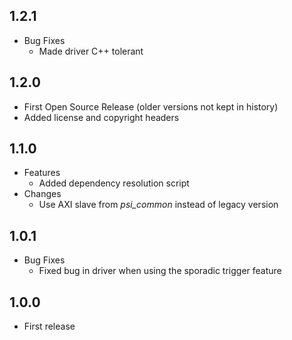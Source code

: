 ## 1.2.1
* Bug Fixes
  * Made driver C++ tolerant

## 1.2.0
* First Open Source Release (older versions not kept in history)
* Added license and copyright headers

## 1.1.0
* Features
  * Added dependency resolution script
* Changes
  * Use AXI slave from *psi\_common* instead of legacy version

## 1.0.1
* Bug Fixes
  * Fixed bug in driver when using the sporadic trigger feature

## 1.0.0
* First release